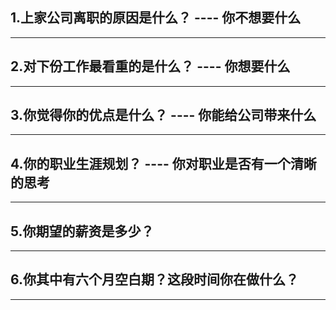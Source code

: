 ## 1.上家公司离职的原因是什么？ ---- 你不想要什么
***
## 2.对下份工作最看重的是什么？ ---- 你想要什么
***
## 3.你觉得你的优点是什么？ ---- 你能给公司带来什么
***
## 4.你的职业生涯规划？ ---- 你对职业是否有一个清晰的思考
***
## 5.你期望的薪资是多少？
***
## 6.你其中有六个月空白期？这段时间你在做什么？
***